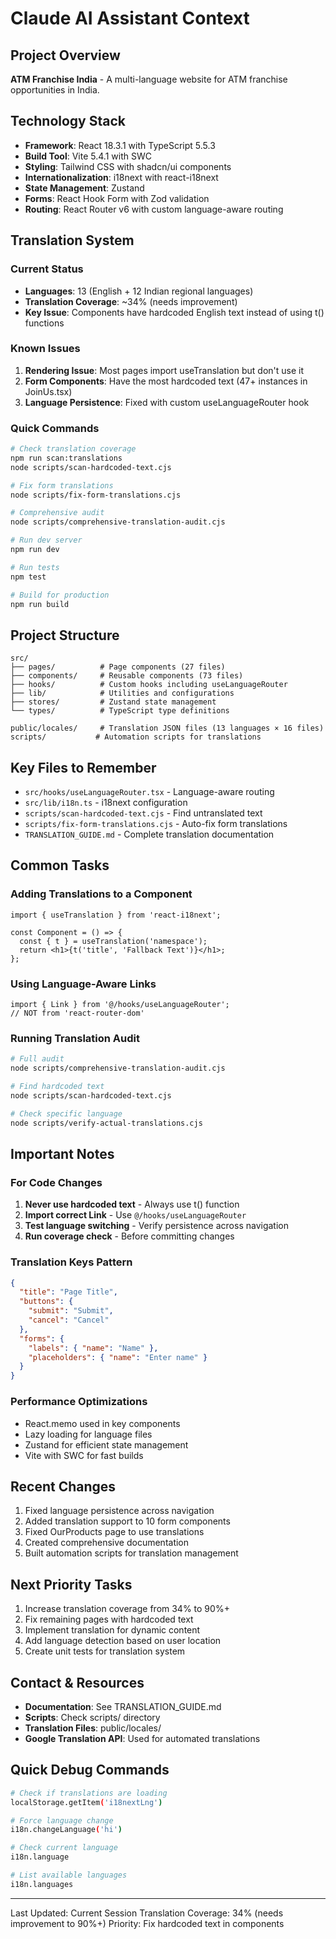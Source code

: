 # Claude AI Assistant Context

## Project Overview
**ATM Franchise India** - A multi-language website for ATM franchise opportunities in India.

## Technology Stack
- **Framework**: React 18.3.1 with TypeScript 5.5.3
- **Build Tool**: Vite 5.4.1 with SWC
- **Styling**: Tailwind CSS with shadcn/ui components
- **Internationalization**: i18next with react-i18next
- **State Management**: Zustand
- **Forms**: React Hook Form with Zod validation
- **Routing**: React Router v6 with custom language-aware routing

## Translation System

### Current Status
- **Languages**: 13 (English + 12 Indian regional languages)
- **Translation Coverage**: ~34% (needs improvement)
- **Key Issue**: Components have hardcoded English text instead of using t() functions

### Known Issues
1. **Rendering Issue**: Most pages import useTranslation but don't use it
2. **Form Components**: Have the most hardcoded text (47+ instances in JoinUs.tsx)
3. **Language Persistence**: Fixed with custom useLanguageRouter hook

### Quick Commands
```bash
# Check translation coverage
npm run scan:translations
node scripts/scan-hardcoded-text.cjs

# Fix form translations
node scripts/fix-form-translations.cjs

# Comprehensive audit
node scripts/comprehensive-translation-audit.cjs

# Run dev server
npm run dev

# Run tests
npm test

# Build for production
npm run build
```

## Project Structure
```
src/
├── pages/          # Page components (27 files)
├── components/     # Reusable components (73 files)
├── hooks/          # Custom hooks including useLanguageRouter
├── lib/            # Utilities and configurations
├── stores/         # Zustand state management
└── types/          # TypeScript type definitions

public/locales/     # Translation JSON files (13 languages × 16 files)
scripts/           # Automation scripts for translations
```

## Key Files to Remember
- `src/hooks/useLanguageRouter.tsx` - Language-aware routing
- `src/lib/i18n.ts` - i18next configuration
- `scripts/scan-hardcoded-text.cjs` - Find untranslated text
- `scripts/fix-form-translations.cjs` - Auto-fix form translations
- `TRANSLATION_GUIDE.md` - Complete translation documentation

## Common Tasks

### Adding Translations to a Component
```tsx
import { useTranslation } from 'react-i18next';

const Component = () => {
  const { t } = useTranslation('namespace');
  return <h1>{t('title', 'Fallback Text')}</h1>;
};
```

### Using Language-Aware Links
```tsx
import { Link } from '@/hooks/useLanguageRouter';
// NOT from 'react-router-dom'
```

### Running Translation Audit
```bash
# Full audit
node scripts/comprehensive-translation-audit.cjs

# Find hardcoded text
node scripts/scan-hardcoded-text.cjs

# Check specific language
node scripts/verify-actual-translations.cjs
```

## Important Notes

### For Code Changes
1. **Never use hardcoded text** - Always use t() function
2. **Import correct Link** - Use `@/hooks/useLanguageRouter`
3. **Test language switching** - Verify persistence across navigation
4. **Run coverage check** - Before committing changes

### Translation Keys Pattern
```json
{
  "title": "Page Title",
  "buttons": {
    "submit": "Submit",
    "cancel": "Cancel"
  },
  "forms": {
    "labels": { "name": "Name" },
    "placeholders": { "name": "Enter name" }
  }
}
```

### Performance Optimizations
- React.memo used in key components
- Lazy loading for language files
- Zustand for efficient state management
- Vite with SWC for fast builds

## Recent Changes
1. Fixed language persistence across navigation
2. Added translation support to 10 form components
3. Fixed OurProducts page to use translations
4. Created comprehensive documentation
5. Built automation scripts for translation management

## Next Priority Tasks
1. Increase translation coverage from 34% to 90%+
2. Fix remaining pages with hardcoded text
3. Implement translation for dynamic content
4. Add language detection based on user location
5. Create unit tests for translation system

## Contact & Resources
- **Documentation**: See TRANSLATION_GUIDE.md
- **Scripts**: Check scripts/ directory
- **Translation Files**: public/locales/
- **Google Translation API**: Used for automated translations

## Quick Debug Commands
```bash
# Check if translations are loading
localStorage.getItem('i18nextLng')

# Force language change
i18n.changeLanguage('hi')

# Check current language
i18n.language

# List available languages
i18n.languages
```

---
Last Updated: Current Session
Translation Coverage: 34% (needs improvement to 90%+)
Priority: Fix hardcoded text in components